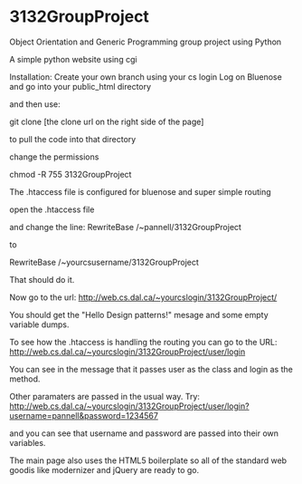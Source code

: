 3132GroupProject
================

Object Orientation and Generic Programming group project using Python

A simple python website using cgi

Installation:
Create your own branch using your cs login
Log on Bluenose and go into your public_html directory

and then use: 

git clone [the clone url on the right side of the page]

to pull the code into that directory

change the permissions

chmod -R 755 3132GroupProject

The .htaccess file is configured for bluenose and super simple routing

open the .htaccess file

and change the line:
RewriteBase /~pannell/3132GroupProject

to

RewriteBase /~yourcsusername/3132GroupProject

That should do it.

Now go to the url:
http://web.cs.dal.ca/~yourcslogin/3132GroupProject/

You should get the "Hello Design patterns!" mesage and some empty variable dumps.

To see how the .htaccess is handling the routing you can go to the URL:
http://web.cs.dal.ca/~yourcslogin/3132GroupProject/user/login

You can see in the message that it passes user as the class and login as the method.

Other paramaters are passed in the usual way.  Try:
http://web.cs.dal.ca/~yourcslogin/3132GroupProject/user/login?username=pannell&password=1234567

and you can see that username and password are passed into their own variables.

The main page also uses the HTML5 boilerplate so all of the standard web goodis like modernizer and jQuery are ready to go.



